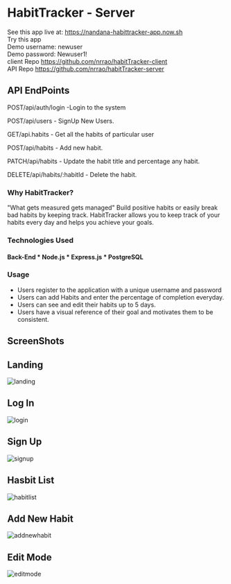 # HabitTracker - Server

See this app live at: https://nandana-habittracker-app.now.sh<br/>
Try this app<br/>
Demo username: newuser<br/>
Demo password: Newuser1!<br/>
client Repo https://github.com/nrrao/habitTracker-client<br/>
API Repo https://github.com/nrrao/habitTracker-server<br/>

## API EndPoints

POST/api/auth/login -Login to the system 

POST/api/users - SignUp New Users.

GET/api.habits - Get all the habits of particular user

POST/api/habits - Add new habit.

PATCH/api/habits - Update the habit title and percentage any habit.

DELETE/api/habits/:habitId - Delete the habit.

### Why HabitTracker?
"What gets measured gets managed"
Build positive habits or easily break bad habits by keeping track.
HabitTracker allows you to keep track of your habits every day and helps you achieve your goals.

### Technologies Used

#### Back-End * Node.js * Express.js * PostgreSQL

### Usage

* Users register to the application with a unique username and password 
* Users can add Habits and enter the percentage of completion everyday.
* Users can see and edit their habits up to 5 days. 
* Users have a visual reference of their goal and motivates them to be consistent. 

## ScreenShots


## Landing
![landing](https://user-images.githubusercontent.com/25930687/69060656-b827d380-09e5-11ea-871a-e13469ff0833.PNG)
## Log In
![login](https://user-images.githubusercontent.com/25930687/69060786-f7562480-09e5-11ea-9353-ee22fa59643b.PNG)
## Sign Up
![signup](https://user-images.githubusercontent.com/25930687/69061271-d17d4f80-09e6-11ea-9eed-2f5adb20e979.PNG)
## Hasbit List
![habitlist](https://user-images.githubusercontent.com/25930687/69060815-03da7d00-09e6-11ea-9484-bedfa5259152.PNG)
## Add New Habit
![addnewhabit](https://user-images.githubusercontent.com/25930687/69060827-0b018b00-09e6-11ea-9136-82738a40f6b4.PNG)
## Edit Mode
![editmode](https://user-images.githubusercontent.com/25930687/69060821-08069a80-09e6-11ea-9808-41cc32c80aa1.PNG)

